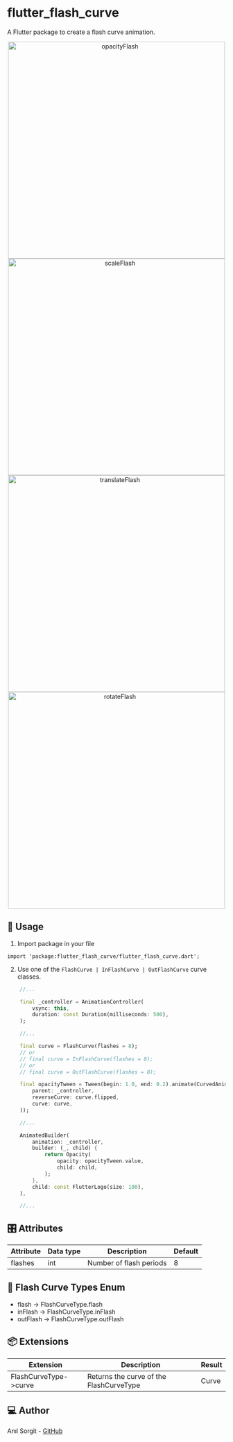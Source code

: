 ﻿# flutter_flash_curve

A Flutter package to create a flash curve animation.

<p align="center">
<img src="https://github.com/ANILSRGT/flutter_flash_curve/raw/main/example/assets/gifs/opacity_flash.gif" alt="opacityFlash" title="FlashCurveAnimType.opacity" height="500"/>
<img src="https://github.com/ANILSRGT/flutter_flash_curve/raw/main/example/assets/gifs/scale_flash.gif" alt="scaleFlash" title="FlashCurveAnimType.scale" height="500"/>
<img src="https://github.com/ANILSRGT/flutter_flash_curve/raw/main/example/assets/gifs/translate_flash.gif" alt="translateFlash" title="FlashCurveAnimType.translate" height="500"/>
<img src="https://github.com/ANILSRGT/flutter_flash_curve/raw/main/example/assets/gifs/rotate_flash.gif" alt="rotateFlash" title="FlashCurveAnimType.rotate" height="500"/>
</p>

## 📱 Usage

1. Import package in your file

```
import 'package:flutter_flash_curve/flutter_flash_curve.dart';
```

2. Use one of the `FlashCurve | InFlashCurve | OutFlashCurve` curve classes.

```dart
    //...

    final _controller = AnimationController(
        vsync: this,
        duration: const Duration(milliseconds: 500),
    );

    //...

    final curve = FlashCurve(flashes = 8);
    // or
    // final curve = InFlashCurve(flashes = 8);
    // or
    // final curve = OutFlashCurve(flashes = 8);

    final opacityTween = Tween(begin: 1.0, end: 0.2).animate(CurvedAnimation(
        parent: _controller,
        reverseCurve: curve.flipped,
        curve: curve,
    ));

    //...

    AnimatedBuilder(
        animation: _controller,
        builder: (_, child) {
            return Opacity(
                opacity: opacityTween.value,
                child: child,
            );
        },
        child: const FlutterLogo(size: 100),
    ),

    //...
```

## 🎛 Attributes

| Attribute | Data type | Description             | Default |
| --------- | --------- | ----------------------- | ------- |
| flashes   | int       | Number of flash periods | 8       |

## 🎨 Flash Curve Types Enum

- flash -> FlashCurveType.flash
- inFlash -> FlashCurveType.inFlash
- outFlash -> FlashCurveType.outFlash

## 📦 Extensions

| Extension             | Description                             | Result |
| --------------------- | --------------------------------------- | ------ |
| FlashCurveType->curve | Returns the curve of the FlashCurveType | Curve  |

## 💻 Author

Anıl Sorgit - [GitHub](https://github.com/ANILSRGT)
